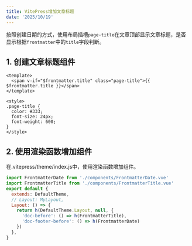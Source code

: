 ```yaml
--- 
title: VitePress增加文章标题
date: '2025/10/19'
---
```

按照创建日期的方式，使用布局插槽`page-title`在文章顶部显示文章标题，是否显示根据`frontmatter`中的`title`字段判断。

## 1. 创建文章标题组件
```vue
<template>
  <span v-if="$frontmatter.title" class="page-title">{{ $frontmatter.title }}</span>
</template>

<style>
.page-title {
  color: #333;
  font-size: 24px;
  font-weight: 600;
}
</style>
```
## 2. 使用渲染函数增加组件
在.vitepress/theme/index.js中，使用渲染函数增加组件。
```js
import FrontmatterDate from './components/FrontmatterDate.vue'
import FrontmatterTitle from './components/FrontmatterTitle.vue'
export default {
  extends: DefaultTheme,
  // Layout: MyLayout,
  Layout: () => {
    return h(DefaultTheme.Layout, null, {
      'doc-before': () => h(FrontmatterTitle),
      'doc-footer-before': () => h(FrontmatterDate)
    })
  },
}
```